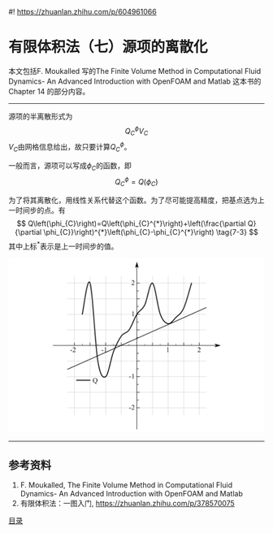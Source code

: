 #! https://zhuanlan.zhihu.com/p/604961066
# 有限体积法（七）源项的离散化

本文包括F. Moukalled 写的The Finite Volume Method in Computational Fluid Dynamics- An Advanced Introduction with OpenFOAM and Matlab 这本书的Chapter 14 的部分内容。

---

源项的半离散形式为
$$
Q_{C}^{\phi} V_{C} \tag{7-1}
$$
$V_{C}$由网格信息给出，故只要计算$Q_{C}^{\phi}$。

一般而言，源项可以写成$\phi_{C}$的函数，即
$$
Q_{C}^{\phi}=Q(\phi_{C}) \tag{7-2}
$$

为了将其离散化，用线性关系代替这个函数。为了尽可能提高精度，把基点选为上一时间步的点。有
$$
Q\left(\phi_{C}\right)=Q\left(\phi_{C}^{*}\right)+\left(\frac{\partial Q}{\partial \phi_{C}}\right)^{*}\left(\phi_{C}-\phi_{C}^{*}\right) \tag{7-3}
$$
其中上标$^{*}$表示是上一时间步的值。

![线性关系](AxGlyphImage/linear.png)



---

## 参考资料

1. F. Moukalled, The Finite Volume Method in Computational Fluid Dynamics- An Advanced Introduction with OpenFOAM and Matlab
2. 有限体积法：一图入门, https://zhuanlan.zhihu.com/p/378570075


[目录](https://zhuanlan.zhihu.com/p/599909213)